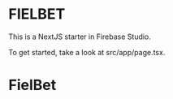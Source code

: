 # FIELBET

This is a NextJS starter in Firebase Studio.

To get started, take a look at src/app/page.tsx.
# FielBet
